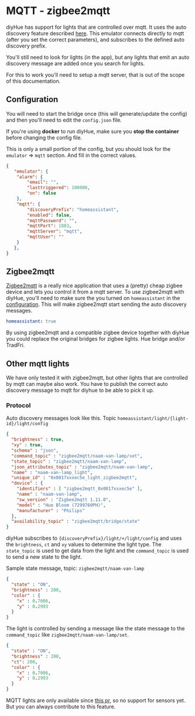 # MQTT - zigbee2mqtt

diyHue has support for lights that are controlled over mqtt. It uses the auto discovery feature described [here](https://www.home-assistant.io/docs/mqtt/discovery/).
This emulator connects directly to mqtt (after you set the correct parameters), and subscribes to the defined auto discovery prefix.

You'll still need to look for lights (in the app), but any lights that emit an auto discovery message are added once you search for lights.

For this to work you'll need to setup a mqtt server, that is out of the scope of this documentation.

## Configuration

You will need to start the bridge once (this will generate/update the config) and then you'll need to edit the `config.json` file.

If you're using **docker** to run diyHue, make sure you **stop the container** before changing the config file.

This is only a small portion of the config, but you should look for the `emulator` => `mqtt` section. And fill in the correct values.

```json
{
   "emulator": {
    "alarm": {
        "email": "",
        "lasttriggered": 100000,
        "on": false
    },
    "mqtt": {
        "discoveryPrefix": "homeassistant",
        "enabled": false,
        "mqttPassword": "",
        "mqttPort": 1883,
        "mqttServer": "mqtt",
        "mqttUser": ""
    }
   },
}
```

## Zigbee2mqtt

[Zigbee2mqtt](https://zigbee2mqtt.io) is a really nice application that uses a (pretty) cheap zigbee device and lets you control it from a mqtt server. To use zigbee2mqtt with diyHue, you'll need to make sure the you turned on `homeassistant` in the [configuration](https://www.zigbee2mqtt.io/information/configuration.html). This will make zigbee2mqtt start sending the auto discovery messages.

```yaml
homeassistant: true
```

By using zigbee2mqtt and a compatible zigbee device together with diyHue you could replace the original bridges for zigbee lights. Hue bridge and/or TradFri.

## Other mqtt lights

We have only tested it with zigbee2mqtt, but other lights that are controlled by mqtt can maybe also work. You have to publish the correct auto discovery message to mqtt for diyhue to be able to pick it up.

### Protocol

Auto discovery messages look like this. Topic `homeassistant/light/{light-id}/light/config`

```json
{
  "brightness" : true,
  "xy" : true,
  "schema" : "json",
  "command_topic" : "zigbee2mqtt/naam-van-lamp/set",
  "state_topic" : "zigbee2mqtt/naam-van-lamp",
  "json_attributes_topic" : "zigbee2mqtt/naam-van-lamp",
  "name" : "naam-van-lamp_light",
  "unique_id" : "0x0017xxxec5e_light_zigbee2mqtt",
  "device" : {
    "identifiers" : [ "zigbee2mqtt_0x0017xxxec5e" ],
    "name" : "naam-van-lamp",
    "sw_version" : "Zigbee2mqtt 1.11.0",
    "model" : "Hue Bloom (7299760PH)",
    "manufacturer" : "Philips"
  },
  "availability_topic" : "zigbee2mqtt/bridge/state"
}
```

diyHue subscribes to `{discoveryPrefix}/light/+/light/config` and uses the `brightness`, `ct` and `xy` values to determine the light type. The `state_topic` is used to get data from the light and the `command_topic` is used to send a new state to the light.

Sample state message, topic: `zigbee2mqtt/naam-van-lamp`

```json
{
  "state" : "ON",
  "brightness" : 200,
  "color" : {
    "x" : 0.7006,
    "y" : 0.2993
  }
}
```

The light is controlled by sending a message like the state message to the `command_topic` like `zigbee2mqtt/naam-van-lamp/set`.

```json
{
  "state" : "ON",
  "brightness" : 200,
  "ct": 200,
  "color" : {
    "x" : 0.7006,
    "y" : 0.2993
  }
}
```

MQTT lights are only available since [this pr](https://github.com/diyhue/diyHue/pull/350), so no support for sensors yet. But you can always contribute to this feature.

